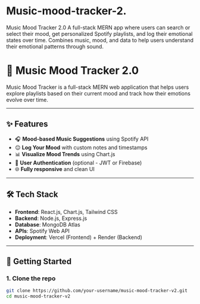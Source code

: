 # Music-mood-tracker-2.
Music Mood Tracker 2.0 A full-stack MERN app where users can search or select their mood, get personalized Spotify playlists, and log their emotional states over time. Combines music, mood, and data to help users understand their emotional patterns through sound.
# 🎵 Music Mood Tracker 2.0

Music Mood Tracker is a full-stack MERN web application that helps users explore playlists based on their current mood and track how their emotions evolve over time.

---

## ✨ Features

- 🎧 **Mood-based Music Suggestions** using Spotify API
- 😌 **Log Your Mood** with custom notes and timestamps
- 📊 **Visualize Mood Trends** using Chart.js
- 🧠 **User Authentication** (optional - JWT or Firebase)
- 🌐 **Fully responsive** and clean UI

---

## 🛠 Tech Stack

- **Frontend**: React.js, Chart.js, Tailwind CSS
- **Backend**: Node.js, Express.js
- **Database**: MongoDB Atlas
- **APIs**: Spotify Web API
- **Deployment**: Vercel (Frontend) + Render (Backend)

---

## 🚀 Getting Started

### 1. Clone the repo

```bash
git clone https://github.com/your-username/music-mood-tracker-v2.git
cd music-mood-tracker-v2
